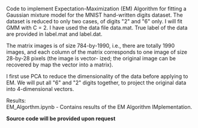 Code to implement Expectation-Maximization (EM) Algorithm for fitting a Gaussian mixture model for the MNIST hand-written digits dataset. The dataset is reduced to only two cases, of
digits "2" and "6" only. I will fit GMM with C = 2. I have used the data file data.mat. True label of the data are provided in label.mat and label.dat.  

The matrix images is of size 784-by-1990, i.e., there are totally 1990 images, and each column of the matrix corresponds to one image of size 28-by-28 pixels (the image is vector-
ized; the original image can be recovered by map the vector into a matrix).  

I first use PCA to reduce the dimensionality of the data before applying to EM. We will put all "6" and "2" digits together, to project the original data into 4-dimensional vectors.

Results:  
EM_Algorthm.ipynb - Contains results of the EM Algorithm IMplementation.  

**Source code will be provided upon request**

